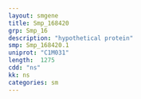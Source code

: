 ```yaml
---
layout: smgene
title: Smp_168420
grp: Smp_16
description: "hypothetical protein"
smp: Smp_168420.1
uniprot: "C1M031"
length:  1275
cdd: "ns"
kk: ns
categories: sm
---
```

